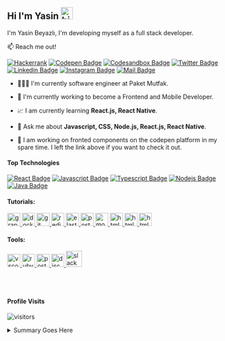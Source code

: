 ## Hi I'm Yasin <img src="https://user-images.githubusercontent.com/1303154/88677602-1635ba80-d120-11ea-84d8-d263ba5fc3c0.gif" width="28px" alt="hi">

I'm Yasin Beyazlı, I'm developing myself as a full stack developer. 

:mailbox: Reach me out!

[![Hackerrank](https://img.shields.io/badge/-Hackerrank-2EC866?style=for-the-badge&logo=HackerRank&logoColor=white)](https://www.hackerrank.com/yasinbeyazli)
[![Codepen Badge](https://img.shields.io/badge/Codepen-000000?style=for-the-badge&logo=codepen&logoColor=white)](https://codepen.io/yasinbeyazli)
[![Codesandbox Badge](https://img.shields.io/badge/Codesandbox-000000?style=for-the-badge&logo=CodeSandbox&logoColor=white)](https://codesandbox.io/u/Yasin%20Beyazli)
[![Twitter Badge](https://img.shields.io/badge/Twitter-1DA1F2?style=for-the-badge&logo=twitter&logoColor=white)](https://twitter.com/beyazl_yasin) 
[![Linkedin Badge](https://img.shields.io/badge/LinkedIn-0077B5?style=for-the-badge&logo=linkedin&logoColor=white)](https://www.linkedin.com/in/yasinbeyazli/) 
[![Instagram Badge](https://img.shields.io/badge/Instagram-E4405F?style=for-the-badge&logo=instagram&logoColor=white)](https://instagram.com/yasin_beyazli) 
[![Mail Badge](https://img.shields.io/badge/Gmail-D14836?style=for-the-badge&logo=gmail&logoColor=white)](mailto:yasinbeyazli29@gmail.com)

- 🧑🏻‍💻 I'm currently software engineer at Paket Mutfak.

- 🔭 I'm currently working to become a Frontend and Mobile Developer.

- 📈 I am currently learning **React.js, React Native**.

- 💬 Ask me about **Javascript, CSS, Node.js, React.js, React Native**.

- 👀 I am working on fronted components on the codepen platform in my spare time. I left the link above if you want to check it out.

#### Top Technologies

[![React Badge](	https://img.shields.io/badge/React-20232A?style=for-the-badge&logo=react&logoColor=61DAFB)](https://tr.reactjs.org/) 
[![Javascript Badge](https://img.shields.io/badge/JavaScript-F7DF1E?style=for-the-badge&logo=javascript&logoColor=black)](https://www.javascript.com/)
[![Typescript Badge](https://img.shields.io/badge/TypeScript-007ACC?style=for-the-badge&logo=typescript&logoColor=white)](https://www.typescriptlang.org/) 
[![Nodejs Badge](https://img.shields.io/badge/Node.js-339933?style=for-the-badge&logo=nodedotjs&logoColor=white)](https://nodejs.org/en/) 
[![Java Badge](https://img.shields.io/badge/Java-ED8B00?style=for-the-badge&logo=java&logoColor=white)](https://www.java.com/tr/)

<h4 align="left">Tutorials:</h4>
<span>
<a href="https://graphql.org/" target="_blank"> <img src="https://www.vectorlogo.zone/logos/graphql/graphql-icon.svg" alt="graphQL" width="30" height="30"/> </a>
</span>
<span>
<a href="https://www.docker.com/" target="_blank"> <img src="https://www.vectorlogo.zone/logos/docker/docker-icon.svg" alt="docker" width="30" height="30"/> </a>
</span>
<span>
<a href="https://www.w3schools.com/GIT" target="_blank"> <img src="https://www.vectorlogo.zone/logos/git-scm/git-scm-icon.svg" alt="git" width="30" height="30"/> </a>
</span>
<span>
<a href="https://redis.io/" target="_blank"> <img src="https://www.vectorlogo.zone/logos/redis/redis-icon.svg" alt="redis" width="30" height="30"/> </a>
</span>
<span>
<a href="https://www.elastic.co/?ultron=B-Stack-Trials-EMEA-S-Exact&gambit=Stack-Core&blade=adwords-s&hulk=cpc&Device=c&thor=elasticsearch&gclid=CjwKCAjwxo6IBhBKEiwAXSYBszfaJfKG45UGCnUeixB0FpHLaqLR0xl22HA1of1hqbUDsAnJYN9OjBoCMiYQAvD_BwE" target="_blank"> <img src="https://www.vectorlogo.zone/logos/elastic/elastic-icon.svg" alt="elastic" width="30" height="30"/> </a>
</span>
<span>
<a href="https://www.postgresql.org/" target="_blank"> <img src="https://www.vectorlogo.zone/logos/postgresql/postgresql-icon.svg" alt="postgreSQL" width="30" height="30"/> </a>
</span>
<span>
<a href="https://www.mongodb.com/" target="_blank"> <img src="https://www.vectorlogo.zone/logos/mongodb/mongodb-icon.svg" alt="mongodb" width="30" height="30"/> </a>
</span>
<span>
<a href="https://www.w3schools.com/html/default.asp" target="_blank"> <img src="https://www.vectorlogo.zone/logos/w3_html5/w3_html5-icon.svg" alt="html" width="30" height="30"/> </a>
</span>
<span>
<a href="https://www.w3schools.com/css/default.asp" target="_blank"> <img src="https://www.vectorlogo.zone/logos/w3_css/w3_css-icon.svg" alt="html" width="30" height="30"/> </a>
</span>
<span>
<a href="https://getbootstrap.com/" target="_blank"> <img src="https://www.vectorlogo.zone/logos/getbootstrap/getbootstrap-icon.svg" alt="html" width="30" height="30"/> </a>
</span>

<br/>
<h4 align="left">Tools:</h4>

<a href="https://code.visualstudio.com/" target="_blank"> <img src="https://upload.wikimedia.org/wikipedia/commons/thumb/9/9a/Visual_Studio_Code_1.35_icon.svg/1024px-Visual_Studio_Code_1.35_icon.svg.png" alt="vscode" width="30" height="30"/> </a>
<a href="https://www.jetbrains.com/ruby/" target="_blank"> <img src="https://resources.jetbrains.com/storage/products/rubymine/img/meta/rubymine_logo_300x300.png" alt="rubymine" width="30" height="30"/> </a> 
<a href="https://postman.com" target="_blank"> <img src="https://www.vectorlogo.zone/logos/getpostman/getpostman-icon.svg" alt="postman" width="30" height="30"/> </a> 
<a href="https://discord.com/" target="_blank"> <img src="https://cdn4.iconfinder.com/data/icons/logos-and-brands/512/91_Discord_logo_logos-512.png" alt="discord" width="30" height="30"/> </a> 
<a href="https://slack.com/intl/en-tr/" target="_blank"> <img src="https://cdn.brandfolder.io/5H442O3W/as/pl546j-7le8zk-4nzzs1/Slack_Mark_Web.png" alt="slack" width="37" height="37"/> </a>



<br />
<br />

#### Profile Visits 

![visitors](https://komarev.com/ghpvc/?username=ysnbyzli&color=blue)
<details>
 <summary>Summary Goes Here</summary>

### Coding Stats
<!--START_SECTION:waka-->

```text
From: 01 December 2022 - To: 08 December 2022

JavaScript       10 hrs 22 mins  ███████████▒░░░░░░░░░░░░░   45.91 %
TypeScript       6 hrs 53 mins   ███████▓░░░░░░░░░░░░░░░░░   30.47 %
SQL              2 hrs 58 mins   ███▒░░░░░░░░░░░░░░░░░░░░░   13.14 %
Python           1 hr 19 mins    █▒░░░░░░░░░░░░░░░░░░░░░░░   05.89 %
Bash             20 mins         ▒░░░░░░░░░░░░░░░░░░░░░░░░   01.51 %
Other            19 mins         ▒░░░░░░░░░░░░░░░░░░░░░░░░   01.45 %
```

<!--END_SECTION:waka-->


 #### Github Stats

![yasinbyzli's github stats](https://github-readme-stats.vercel.app/api?username=ysnbyzli&count_private=true&theme=tokyonight&hide=contribs,prs)

</details>

